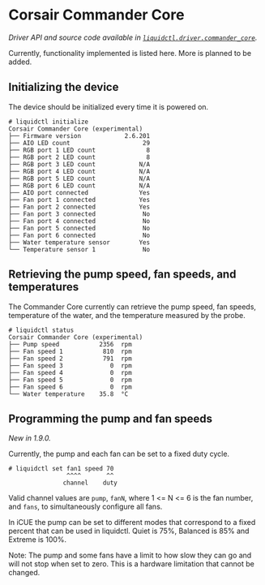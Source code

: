 # Corsair Commander Core
_Driver API and source code available in [`liquidctl.driver.commander_core`](../liquidctl/driver/commander_core.py)._

Currently, functionality implemented is listed here. More is planned to be added.

## Initializing the device

The device should be initialized every time it is powered on.

```
# liquidctl initialize
Corsair Commander Core (experimental)
├── Firmware version            2.6.201  
├── AIO LED count                    29  
├── RGB port 1 LED count              8  
├── RGB port 2 LED count              8  
├── RGB port 3 LED count            N/A  
├── RGB port 4 LED count            N/A  
├── RGB port 5 LED count            N/A  
├── RGB port 6 LED count            N/A  
├── AIO port connected              Yes  
├── Fan port 1 connected            Yes  
├── Fan port 2 connected            Yes  
├── Fan port 3 connected             No  
├── Fan port 4 connected             No  
├── Fan port 5 connected             No  
├── Fan port 6 connected             No  
├── Water temperature sensor        Yes  
└── Temperature sensor 1             No   
```

## Retrieving the pump speed, fan speeds, and temperatures

The Commander Core currently can retrieve the pump speed, fan speeds, temperature of the water, and
the temperature measured by the probe.

```
# liquidctl status
Corsair Commander Core (experimental)
├── Pump speed           2356  rpm
├── Fan speed 1           810  rpm
├── Fan speed 2           791  rpm
├── Fan speed 3             0  rpm
├── Fan speed 4             0  rpm
├── Fan speed 5             0  rpm
├── Fan speed 6             0  rpm
└── Water temperature    35.8  °C
```

## Programming the pump and fan speeds

_New in 1.9.0._  

Currently, the pump and each fan can be set to a fixed duty cycle. 

```
# liquidctl set fan1 speed 70
                ^^^^       ^^
               channel    duty
```

Valid channel values are `pump`, `fanN`, where 1 <= N <= 6 is the fan number, and
`fans`, to simultaneously configure all fans.

In iCUE the pump can be set to different modes that correspond to a fixed percent that can be used in liquidctl.
Quiet is 75%, Balanced is 85% and Extreme is 100%. 

Note: The pump and some fans have a limit to how slow they can go and will not stop when set to zero.
This is a hardware limitation that cannot be changed.
